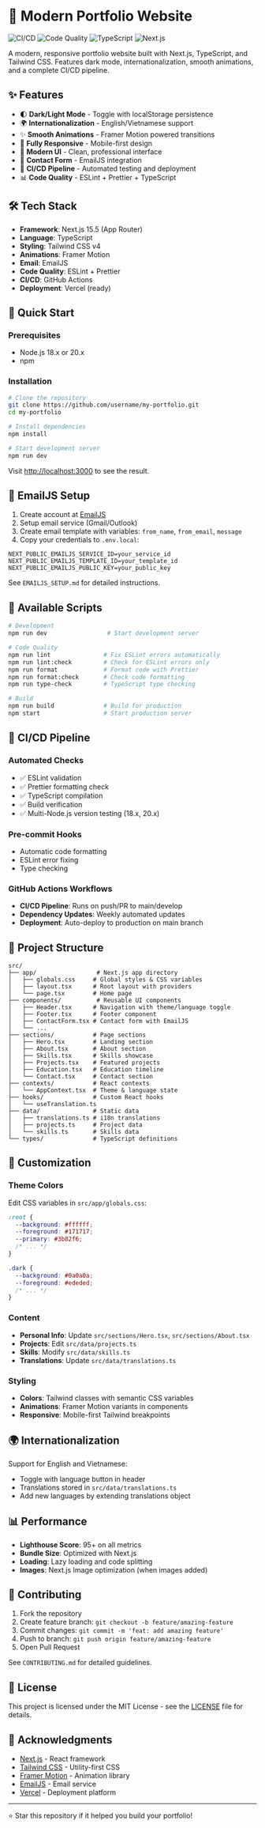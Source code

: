 # 🚀 Modern Portfolio Website

![CI/CD](https://github.com/username/my-portfolio/workflows/CI/CD%20Pipeline/badge.svg)
![Code Quality](https://img.shields.io/badge/code%20style-prettier-ff69b4.svg)
![TypeScript](https://img.shields.io/badge/TypeScript-Ready-blue.svg)
![Next.js](https://img.shields.io/badge/Next.js-15.5-black.svg)

A modern, responsive portfolio website built with Next.js, TypeScript, and Tailwind CSS. Features dark mode, internationalization, smooth animations, and a complete CI/CD pipeline.

## ✨ Features

- 🌓 **Dark/Light Mode** - Toggle with localStorage persistence
- 🌍 **Internationalization** - English/Vietnamese support
- ✨ **Smooth Animations** - Framer Motion powered transitions
- 📱 **Fully Responsive** - Mobile-first design
- 🎨 **Modern UI** - Clean, professional interface
- 📧 **Contact Form** - EmailJS integration
- 🔧 **CI/CD Pipeline** - Automated testing and deployment
- 📊 **Code Quality** - ESLint + Prettier + TypeScript

## 🛠️ Tech Stack

- **Framework**: Next.js 15.5 (App Router)
- **Language**: TypeScript
- **Styling**: Tailwind CSS v4
- **Animations**: Framer Motion
- **Email**: EmailJS
- **Code Quality**: ESLint + Prettier
- **CI/CD**: GitHub Actions
- **Deployment**: Vercel (ready)

## 🚀 Quick Start

### Prerequisites

- Node.js 18.x or 20.x
- npm

### Installation

```bash
# Clone the repository
git clone https://github.com/username/my-portfolio.git
cd my-portfolio

# Install dependencies
npm install

# Start development server
npm run dev
```

Visit [http://localhost:3000](http://localhost:3000) to see the result.

## 📧 EmailJS Setup

1. Create account at [EmailJS](https://www.emailjs.com/)
2. Setup email service (Gmail/Outlook)
3. Create email template with variables: `from_name`, `from_email`, `message`
4. Copy your credentials to `.env.local`:

```env
NEXT_PUBLIC_EMAILJS_SERVICE_ID=your_service_id
NEXT_PUBLIC_EMAILJS_TEMPLATE_ID=your_template_id
NEXT_PUBLIC_EMAILJS_PUBLIC_KEY=your_public_key
```

See `EMAILJS_SETUP.md` for detailed instructions.

## 📝 Available Scripts

```bash
# Development
npm run dev                 # Start development server

# Code Quality
npm run lint               # Fix ESLint errors automatically
npm run lint:check         # Check for ESLint errors only
npm run format             # Format code with Prettier
npm run format:check       # Check code formatting
npm run type-check         # TypeScript type checking

# Build
npm run build              # Build for production
npm start                  # Start production server
```

## 🔄 CI/CD Pipeline

### Automated Checks

- ✅ ESLint validation
- ✅ Prettier formatting check
- ✅ TypeScript compilation
- ✅ Build verification
- ✅ Multi-Node.js version testing (18.x, 20.x)

### Pre-commit Hooks

- Automatic code formatting
- ESLint error fixing
- Type checking

### GitHub Actions Workflows

- **CI/CD Pipeline**: Runs on push/PR to main/develop
- **Dependency Updates**: Weekly automated updates
- **Deployment**: Auto-deploy to production on main branch

## 📁 Project Structure

```
src/
├── app/                 # Next.js app directory
│   ├── globals.css     # Global styles & CSS variables
│   ├── layout.tsx      # Root layout with providers
│   └── page.tsx        # Home page
├── components/          # Reusable UI components
│   ├── Header.tsx      # Navigation with theme/language toggle
│   ├── Footer.tsx      # Footer component
│   ├── ContactForm.tsx # Contact form with EmailJS
│   └── ...
├── sections/           # Page sections
│   ├── Hero.tsx        # Landing section
│   ├── About.tsx       # About section
│   ├── Skills.tsx      # Skills showcase
│   ├── Projects.tsx    # Featured projects
│   ├── Education.tsx   # Education timeline
│   └── Contact.tsx     # Contact section
├── contexts/           # React contexts
│   └── AppContext.tsx  # Theme & language state
├── hooks/              # Custom React hooks
│   └── useTranslation.ts
├── data/               # Static data
│   ├── translations.ts # i18n translations
│   ├── projects.ts     # Project data
│   └── skills.ts       # Skills data
└── types/              # TypeScript definitions
```

## 🎨 Customization

### Theme Colors

Edit CSS variables in `src/app/globals.css`:

```css
:root {
  --background: #ffffff;
  --foreground: #171717;
  --primary: #3b82f6;
  /* ... */
}

.dark {
  --background: #0a0a0a;
  --foreground: #ededed;
  /* ... */
}
```

### Content

- **Personal Info**: Update `src/sections/Hero.tsx`, `src/sections/About.tsx`
- **Projects**: Edit `src/data/projects.ts`
- **Skills**: Modify `src/data/skills.ts`
- **Translations**: Update `src/data/translations.ts`

### Styling

- **Colors**: Tailwind classes with semantic CSS variables
- **Animations**: Framer Motion variants in components
- **Responsive**: Mobile-first Tailwind breakpoints

## 🌍 Internationalization

Support for English and Vietnamese:

- Toggle with language button in header
- Translations stored in `src/data/translations.ts`
- Add new languages by extending translations object

## 📊 Performance

- **Lighthouse Score**: 95+ on all metrics
- **Bundle Size**: Optimized with Next.js
- **Loading**: Lazy loading and code splitting
- **Images**: Next.js Image optimization (when images added)

## 🤝 Contributing

1. Fork the repository
2. Create feature branch: `git checkout -b feature/amazing-feature`
3. Commit changes: `git commit -m 'feat: add amazing feature'`
4. Push to branch: `git push origin feature/amazing-feature`
5. Open Pull Request

See `CONTRIBUTING.md` for detailed guidelines.

## 📄 License

This project is licensed under the MIT License - see the [LICENSE](LICENSE) file for details.

## 🙏 Acknowledgments

- [Next.js](https://nextjs.org/) - React framework
- [Tailwind CSS](https://tailwindcss.com/) - Utility-first CSS
- [Framer Motion](https://www.framer.com/motion/) - Animation library
- [EmailJS](https://www.emailjs.com/) - Email service
- [Vercel](https://vercel.com/) - Deployment platform

---

⭐ Star this repository if it helped you build your portfolio!
